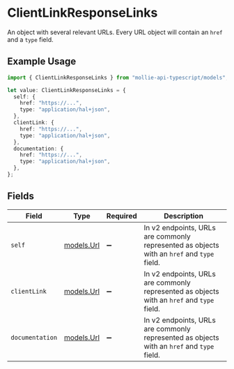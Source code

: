 # ClientLinkResponseLinks

An object with several relevant URLs. Every URL object will contain an `href` and a `type` field.

## Example Usage

```typescript
import { ClientLinkResponseLinks } from "mollie-api-typescript/models";

let value: ClientLinkResponseLinks = {
  self: {
    href: "https://...",
    type: "application/hal+json",
  },
  clientLink: {
    href: "https://...",
    type: "application/hal+json",
  },
  documentation: {
    href: "https://...",
    type: "application/hal+json",
  },
};
```

## Fields

| Field                                                                                      | Type                                                                                       | Required                                                                                   | Description                                                                                |
| ------------------------------------------------------------------------------------------ | ------------------------------------------------------------------------------------------ | ------------------------------------------------------------------------------------------ | ------------------------------------------------------------------------------------------ |
| `self`                                                                                     | [models.Url](../models/url.md)                                                             | :heavy_minus_sign:                                                                         | In v2 endpoints, URLs are commonly represented as objects with an `href` and `type` field. |
| `clientLink`                                                                               | [models.Url](../models/url.md)                                                             | :heavy_minus_sign:                                                                         | In v2 endpoints, URLs are commonly represented as objects with an `href` and `type` field. |
| `documentation`                                                                            | [models.Url](../models/url.md)                                                             | :heavy_minus_sign:                                                                         | In v2 endpoints, URLs are commonly represented as objects with an `href` and `type` field. |